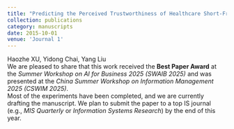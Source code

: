 ```yaml
---
title: "Predicting the Perceived Trustworthiness of Healthcare Short-From Videos: A Deep Neural Point Process–enhanced Multimodal Learning Approach"
collection: publications
category: manuscripts
date: 2015-10-01
venue: 'Journal 1'
---
```

Haozhe XU, Yidong Chai, Yang Liu  
We are pleased to share that this work received the **Best Paper Award** at the *Summer Workshop on AI for Business 2025 (SWAIB 2025)* and was presented at the *China Summer Workshop on Information Management 2025 (CSWIM 2025)*.  
Most of the experiments have been completed, and we are currently drafting the manuscript. We plan to submit the paper to a top IS journal (e.g., *MIS Quarterly* or *Information Systems Research*) by the end of this year.
